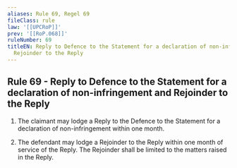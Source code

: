 ```yaml
---
aliases: Rule 69, Regel 69
fileClass: rule
law: '[[UPCRoP]]'
prev: '[[RoP.068]]'
ruleNumber: 69
titleEN: Reply to Defence to the Statement for a declaration of non-infringement and
  Rejoinder to the Reply
---
```


## Rule 69 - Reply to Defence to the Statement for a declaration of non-infringement and Rejoinder to the Reply

1. The claimant may lodge a Reply to the Defence to the Statement for a declaration of non-infringement within one month.  

2. The defendant may lodge a Rejoinder to the Reply within one month of service of the Reply.  The Rejoinder shall be limited to the matters raised in the Reply.